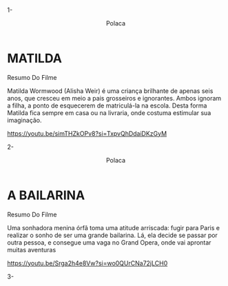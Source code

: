 1-
<htlm lang= "pt-BR">

<read>
<link rel= "stylesheet" hre= styles.css">
<title>Polaca</title>
</read>

<body>
  <header>Polaca</header

<section class="chamada">
<div class="chamada-texto">
<h1> MATILDA </h1>
<p>Resumo Do Filme</p>
  <p>Matilda Wormwood (Alisha Weir) é uma criança brilhante de apenas seis anos, que cresceu em meio a pais grosseiros e ignorantes. Ambos ignoram a filha, a ponto de esquecerem de matriculá-la na escola. Desta forma Matilda fica sempre em casa ou na livraria, onde costuma estimular sua imaginação.</p>
<div>


https://youtu.be/simTHZkOPv8?si=TxpvQhDdaiDKzGyM
</div>

</section>

</body>
</body>

2-

<htlm lang= "pt-BR">

<read>
<link rel= "stylesheet" hre= styles.css">
<title>Polaca</title>
</read>

<body>
  <header>Polaca</header

<section class="chamada">
<div class="chamada-texto">
<h1> A BAILARINA </h1>
<p> Resumo Do Filme</p>
<p>Uma sonhadora menina órfã toma uma atitude arriscada: fugir para Paris e realizar o sonho de ser uma grande bailarina. Lá, ela decide se passar por outra pessoa, e consegue uma vaga no Grand Opera, onde vai aprontar muitas aventuras</p>
  <div>


https://youtu.be/Srga2h4e8Vw?si=wo0QUrCNa72jLCH0

</div>

</section>

</body>
</html>

3-
